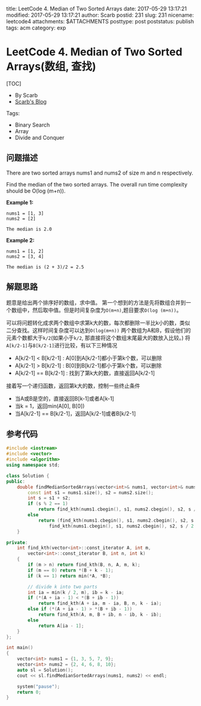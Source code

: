 title: LeetCode 4. Median of Two Sorted Arrays
date: 2017-05-29 13:17:21
modified: 2017-05-29 13:17:21
author: Scarb
postid: 231
slug: 231
nicename: leetcode4
attachments: $ATTACHMENTS
posttype: post
poststatus: publish
tags: acm
category: exp

# LeetCode 4. Median of Two Sorted Arrays(数组, 查找)
[TOC]

- By Scarb
- [Scarb's Blog](http://47.106.131.90/blog)


Tags:

- Binary Search 
- Array 
- Divide and Conquer


## 问题描述

There are two sorted arrays nums1 and nums2 of size m and n respectively.

Find the median of the two sorted arrays. The overall run time complexity should be O(log (m+n)).

**Example 1:** 
```
nums1 = [1, 3]
nums2 = [2]

The median is 2.0
```

**Example 2:** 
```
nums1 = [1, 2]
nums2 = [3, 4]

The median is (2 + 3)/2 = 2.5
```

## 解题思路
题意是给出两个排序好的数组，求中值。
第一个想到的方法是先将数组合并到一个数组中，然后取中值。但是时间复杂度为`O(m+n)`,题目要求`O(log (m+n))`。

可以将问题转化成求两个数组中求第k大的数，每次都删除一半比k小的数，类似二分查找。这样时间复杂度可以达到`O(log(m+n))`
两个数组为A和B，假设他们的元素个数都大于`k/2`(如果小于`k/2`, 那直接将这个数组末尾最大的数放入比较。)
将`A[k/2-1]`与`B[k/2-1]`进行比较，有以下三种情况

- A[k/2-1] < B[k/2-1] : A[0]到A[k/2-1]都小于第k个数，可以删除
- A[k/2-1] > B[k/2-1] : B[0]到B[k/2-1]都小于第k个数，可以删除
- A[k/2-1] == B[k/2-1] : 找到了第k大的数，直接返回A[k/2-1]

接着写一个递归函数，返回第k大的数，控制一些终止条件
- 当A或B是空的，直接返回B[k-1]或者A[k-1]
- 当k = 1，返回min(A[0], B[0])
- 当A[k/2-1] == B[k/2-1]，返回A[k/2-1]或者B[k/2-1]

## 参考代码
```C++
#include <iostream>
#include <vector>
#include <algorithm>
using namespace std;

class Solution {
public:
	double findMedianSortedArrays(vector<int>& nums1, vector<int>& nums2) {
		const int s1 = nums1.size(), s2 = nums2.size();
		int s = s1 + s2;
		if (s % 2 == 1)
			return find_kth(nums1.cbegin(), s1, nums2.cbegin(), s2, s / 2 + 1);
		else
			return (find_kth(nums1.cbegin(), s1, nums2.cbegin(), s2, s / 2) +
				find_kth(nums1.cbegin(), s1, nums2.cbegin(), s2, s / 2 + 1)) / 2.0;
	}

private:
	int find_kth(vector<int>::const_iterator A, int m, 
		vector<int>::const_iterator B, int n, int k)
	{
		if (m > n) return find_kth(B, n, A, m, k);
		if (m == 0) return *(B + k - 1);
		if (k == 1) return min(*A, *B);

		// divide k into two parts
		int ia = min(k / 2, m), ib = k - ia;
		if (*(A + ia - 1) < *(B + ib - 1))
			return find_kth(A + ia, m - ia, B, n, k - ia);
		else if (*(A + ia - 1) > *(B + ib - 1))
			return find_kth(A, m, B + ib, n - ib, k - ib);
		else
			return A[ia - 1];
	}
};

int main()
{
	vector<int> nums1 = {1, 3, 5, 7, 9};
	vector<int> nums2 = {2, 4, 6, 8, 10};
	auto sl = Solution();
	cout << sl.findMedianSortedArrays(nums1, nums2) << endl;

	system("pause");
	return 0;
}
```